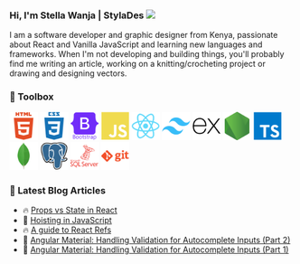 ### Hi, I'm Stella Wanja | StylaDes <img src="https://raw.githubusercontent.com/MartinHeinz/MartinHeinz/master/wave.gif" width="30px">

I am a software developer and graphic designer from Kenya, passionate about React and Vanilla JavaScript and learning new languages and frameworks. When I'm not developing and building things, you'll probably find me writing an article, working on a knitting/crocheting project or drawing and designing vectors. 

### 🧰 Toolbox

<img src="https://github.com/devicons/devicon/blob/master/icons/html5/html5-plain-wordmark.svg" width="50" height="50"/> <img src="https://github.com/devicons/devicon/blob/master/icons/css3/css3-plain-wordmark.svg" width="50" height="50"/> <img src="https://github.com/devicons/devicon/blob/master/icons/bootstrap/bootstrap-plain-wordmark.svg" width="50" height="50"/> <img src="https://github.com/devicons/devicon/blob/master/icons/javascript/javascript-plain.svg" width="50" height="50"/> <img src="https://github.com/devicons/devicon/blob/master/icons/react/react-original.svg" width="50" height="50"/> <img src="https://github.com/devicons/devicon/blob/master/icons/tailwindcss/tailwindcss-original.svg" width="50" height="50"/> <img src="https://github.com/devicons/devicon/blob/master/icons/express/express-original.svg" width="50" height="50"/> <img src="https://github.com/devicons/devicon/blob/master/icons/nodejs/nodejs-original.svg" width="50" height="50"/> <img src="https://github.com/devicons/devicon/blob/master/icons/typescript/typescript-original.svg" width="50" height="50"/> <img src="https://github.com/devicons/devicon/blob/master/icons/mongodb/mongodb-original.svg" width="50" height="50"/> <img src="https://github.com/devicons/devicon/blob/master/icons/postgresql/postgresql-original.svg" width="50" height="50"/> <img src="https://github.com/devicons/devicon/blob/master/icons/microsoftsqlserver/microsoftsqlserver-plain-wordmark.svg" width="50" height="50"/> <img src="https://github.com/devicons/devicon/blob/master/icons/git/git-plain-wordmark.svg" width="50" height="50"/>

### 📘 Latest Blog Articles

<!-- BLOGPOSTS:START -->
 - 🔥 [Props vs State in React](https://stylades.hashnode.dev/props-vs-state-in-react)
 - 🌮 [Hoisting in JavaScript](https://stylades.hashnode.dev/hoisting-in-javascript)
 - 🔥 [A guide to React Refs](https://stylades.hashnode.dev/a-guide-to-react-refs)
 - 🌮 [Angular Material: Handling Validation for Autocomplete Inputs &lpar;Part 2&rpar;](https://stylades.hashnode.dev/angular-material-handling-validation-for-autocomplete-inputs-part-2)
 - 💯 [Angular Material: Handling Validation for Autocomplete Inputs &lpar;Part 1&rpar;](https://stylades.hashnode.dev/angular-material-handling-validation-for-autocomplete-inputs-part-1)<!-- BLOGPOSTS:END -->


